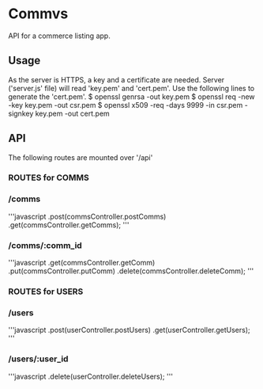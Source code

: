 # Commvs

API for a commerce listing app.

## Usage

As the server is HTTPS, a key and a certificate are needed. Server ('server.js' file) will read 'key.pem' and 'cert.pem'.
Use the following lines to generate the 'cert.pem'.
$ openssl genrsa -out key.pem
$ openssl req -new -key key.pem -out csr.pem
$ openssl x509 -req -days 9999 -in csr.pem -signkey key.pem -out cert.pem

## API

The following routes are mounted over '/api'
### ROUTES for COMMS
### /comms
'''javascript
.post(commsController.postComms)
.get(commsController.getComms);
'''

### /comms/:comm_id
'''javascript
.get(commsController.getComm)
.put(commsController.putComm)
.delete(commsController.deleteComm);
'''

### ROUTES for USERS
### /users
'''javascript
.post(userController.postUsers)
.get(userController.getUsers);
'''
### /users/:user_id
'''javascript
.delete(userController.deleteUsers);
'''

